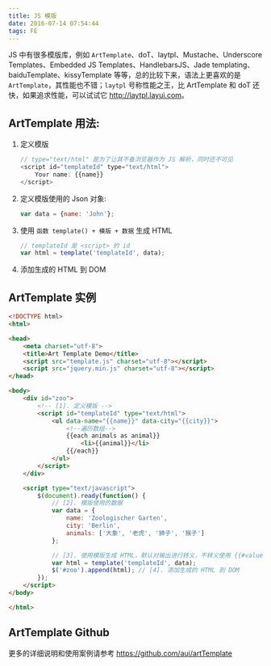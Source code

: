 ```yaml
---
title: JS 模版
date: 2016-07-14 07:54:44
tags: FE
---
```


JS 中有很多模版库，例如 `ArtTemplate`、doT、laytpl、Mustache、Underscore Templates、Embedded JS Templates、HandlebarsJS、Jade templating、baiduTemplate、kissyTemplate 等等，总的比较下来，语法上更喜欢的是 `ArtTemplate`，其性能也不错；`laytpl` 号称性能之王，比 ArtTemplate 和 doT 还快，如果追求性能，可以试试它 <http://laytpl.layui.com>。

<!--more-->

## ArtTemplate 用法:

1. 定义模版

    ```js
    // type="text/html" 是为了让其不备浏览器作为 JS 解析，同时还不可见
    <script id="templateId" type="text/html">
        Your name: {{name}}
    </script>
    ```
2. 定义模版使用的 Json 对象:

    ```js
    var data = {name: 'John'};
    ```
3. 使用 `函数 template() + 模版 + 数据` 生成 HTML

    ```js
    // templateId 是 <script> 的 id
    var html = template('templateId', data);
    ```
4. 添加生成的 HTML 到 DOM

## ArtTemplate 实例

```html
<!DOCTYPE html>
<html>

<head>
    <meta charset="utf-8">
    <title>Art Template Demo</title>
    <script src="template.js" charset="utf-8"></script>
    <script src="jquery.min.js" charset="utf-8"></script>
</head>

<body>
    <div id="zoo">
        <!-- [1]. 定义模版 -->
        <script id="templateId" type="text/html">
            <ul data-name="{{name}}" data-city="{{city}}">
                <!--遍历数组-->
                {{each animals as animal}}
                    <li>{{animal}}</li>
                {{/each}}
            </ul>
        </script>
    </div>

    <script type="text/javascript">
        $(document).ready(function() {
            // [2]. 模版使用的数据
            var data = {
                name: 'Zoologischer Garten',
                city: 'Berlin',
                animals: ['大象', '老虎', '狮子', '猴子']
            };

            // [3]. 使用模版生成 HTML，默认对输出进行转义，不转义使用 {{#value}}
            var html = template('templateId', data);
            $('#zoo').append(html); // [4]. 添加生成的 HTML 到 DOM
        });
    </script>
</body>

</html>
```

## ArtTemplate Github
更多的详细说明和使用案例请参考 <https://github.com/aui/artTemplate>
